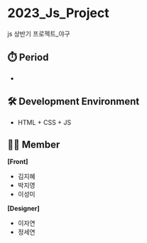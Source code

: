 # 2023_Js_Project
js 상반기 프로젝트_야구
<br>
## ⏱️ Period
- 

## 🛠️ Development Environment
- HTML + CSS + JS

## 🧑‍💻 Member
<b>[Front]</b>
- 김지혜
- 박지영
- 이성미
  
<b>[Designer]</b>
- 이자연
- 정세연
